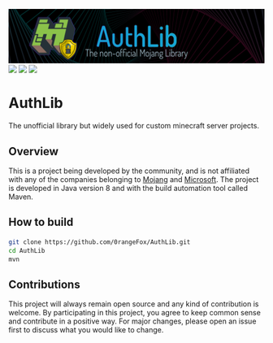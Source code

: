 ![](banner.jpg)
[![](https://img.shields.io/github/workflow/status/0rangeFox/AuthLib/Windows%20-%20Java%20-%20Maven?label=Windows%20Build&logo=windows&logoColor=%23FFFFFF&style=flat-square)](https://github.com/0rangeFox/AuthLib/actions/workflows/windows-java-maven.yml)
[![](https://img.shields.io/github/workflow/status/0rangeFox/AuthLib/Linux%20-%20Java%20-%20Maven?label=Linux%20Build&logo=linux&logoColor=%23FFFFFF&style=flat-square)](https://github.com/0rangeFox/AuthLib/actions/workflows/linux-java-maven.yml)
[![](https://img.shields.io/github/workflow/status/0rangeFox/AuthLib/macOS%20-%20Java%20-%20Maven?label=macOS%20Build&logo=apple&logoColor=%23FFFFFF&style=flat-square)](https://github.com/0rangeFox/AuthLib/actions/workflows/macos-java-maven.yml)

# AuthLib
The unofficial library but widely used for custom minecraft server projects.

## Overview
This is a project being developed by the community, and is not affiliated with any of the companies belonging to [Mojang](https://mojang.com) and [Microsoft](https://www.microsoft.com). The project is developed in Java version 8 and with the build automation tool called Maven.

## How to build
```bash
git clone https://github.com/0rangeFox/AuthLib.git
cd AuthLib
mvn
```

## Contributions
This project will always remain open source and any kind of contribution is welcome. By participating in this project, you agree to keep common sense and contribute in a positive way. For major changes, please open an issue first to discuss what you would like to change.